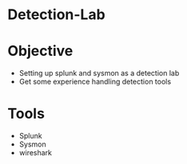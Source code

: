 # Detection-Lab

# Objective

- Setting up splunk and sysmon as a detection lab
- Get some experience handling detection tools

# Tools

- Splunk
- Sysmon
- wireshark

  
